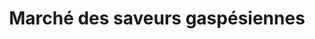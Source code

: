 ---
title: "Marché des saveurs gaspésiennes"
url: /gaspe/marche-des-saveurs-gaspesiennes/
shop: convenience
---